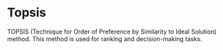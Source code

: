 # Topsis
 TOPSIS (Technique for Order of Preference by Similarity to Ideal Solution) method. This method is used for ranking and decision-making tasks. 

